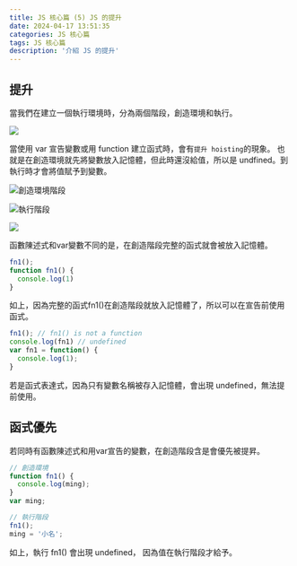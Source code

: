 ```yaml
---
title: JS 核心篇 (5) JS 的提升
date: 2024-04-17 13:51:35
categories: JS 核心篇
tags: JS 核心篇
description: '介紹 JS 的提升'
---
```


## 提升

當我們在建立一個執行環境時，分為兩個階段，創造環境和執行。

![](https://cdn-images-1.medium.com/max/1000/1*LXm5uSoMkdHf8lD-FYu6tQ.png)

當使用 var 宣告變數或用 function 建立函式時，會有`提升 hoisting`的現象。
也就是在創造環境就先將變數放入記憶體，但此時還沒給值，所以是 undfined。到執行時才會將值賦予到變數。

![創造環境階段](https://cdn-images-1.medium.com/max/1000/1*BlVgvBz_VAVht4P-aLQMYw.png)

![執行階段](https://cdn-images-1.medium.com/max/1000/1*XFhNGWc651xhzUR2eE7DQA.png)

![](https://cdn-images-1.medium.com/max/1000/1*eSZE8EDxCleZSKCeqRw54w.png)

函數陳述式和var變數不同的是，在創造階段完整的函式就會被放入記憶體。

``` js
fn1();
function fn1() {
  console.log(1)
}
```
如上，因為完整的函式fn1()在創造階段就放入記憶體了，所以可以在宣告前使用函式。

``` js
fn1(); // fn1() is not a function
console.log(fn1) // undefined
var fn1 = function() {
  console.log(1);
}
```
若是函式表達式，因為只有變數名稱被存入記憶體，會出現 undefined，無法提前使用。

## 函式優先

若同時有函數陳述式和用var宣告的變數，在創造階段含是會優先被提昇。

``` js
// 創造環境
function fn1() {
  console.log(ming);
}
var ming;

// 執行階段
fn1();
ming = '小名';
```

如上，執行 fn1() 會出現 undefined， 因為值在執行階段才給予。








